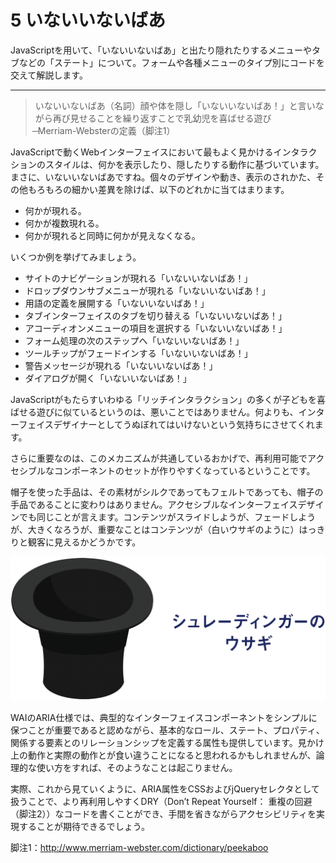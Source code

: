 # 5 いないいないばあ
JavaScriptを用いて、「いないいないばあ」と出たり隠れたりするメニューやタブなどの「ステート」について。フォームや各種メニューのタイプ別にコードを交えて解説します。

---

>いないいないばあ（名詞）顔や体を隠し「いないいないばあ！」と言いながら再び見せることを繰り返すことで乳幼児を喜ばせる遊び<br>
̶ Merriam-Websterの定義（脚注1）

JavaScriptで動くWebインターフェイスにおいて最もよく見かけるインタラクションのスタイルは、何かを表示したり、隠したりする動作に基づいています。まさに、いないいないばあですね。個々のデザインや動き、表示のされかた、その他もろもろの細かい差異を除けば、以下のどれかに当てはまります。

- 何かが現れる。
- 何かが複数現れる。
- 何かが現れると同時に何かが見えなくなる。

いくつか例を挙げてみましょう。

- サイトのナビゲーションが現れる「いないいないばあ！」
- ドロップダウンサブメニューが現れる「いないいないばあ！」
- 用語の定義を展開する「いないいないばあ！」
- タブインターフェイスのタブを切り替える「いないいないばあ！」
- アコーディオンメニューの項目を選択する「いないいないばあ！」
- フォーム処理の次のステップへ「いないいないばあ！」
- ツールチップがフェードインする「いないいないばあ！」
- 警告メッセージが現れる「いないいないばあ！」
- ダイアログが開く「いないいないばあ！」

JavaScriptがもたらすいわゆる「リッチインタラクション」の多くが子どもを喜ばせる遊びに似ているというのは、悪いことではありません。何よりも、インターフェイスデザイナーとしてうぬぼれてはいけないという気持ちにさせてくれます。

さらに重要なのは、このメカニズムが共通しているおかげで、再利用可能でアクセシブルなコンポーネントのセットが作りやすくなっているということです。

帽子を使った手品は、その素材がシルクであってもフェルトであっても、帽子の手品であることに変わりはありません。アクセシブルなインターフェイスデザインでも同じことが言えます。コンテンツがスライドしようが、フェードしようが、大きくなろうが、重要なことはコンテンツが（白いウサギのように）はっきりと観客に見えるかどうかです。

![](../img/5_01.png)

WAIのARIA仕様では、典型的なインターフェイスコンポーネントをシンプルに保つことが重要であると認めながら、基本的なロール、ステート、プロパティ、関係する要素とのリレーションシップを定義する属性も提供しています。見かけ上の動作と実際の動作とが食い違うことになると思われるかもしれませんが、論理的な使い方をすれば、そのようなことは起こりません。

実際、これから見ていくように、ARIA属性をCSSおよびjQueryセレクタとして扱うことで、より再利用しやすくDRY（Don’t Repeat Yourself： 重複の回避（脚注2））なコードを書くことができ、手間を省きながらアクセシビリティを実現することが期待できるでしょう。

脚注1：http://www.merriam-webster.com/dictionary/peekaboo
